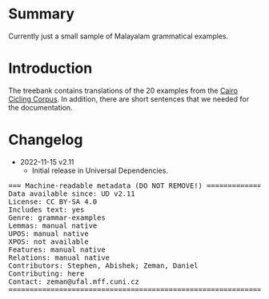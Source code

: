 # Summary

Currently just a small sample of Malayalam grammatical examples.


# Introduction

The treebank contains translations of the 20 examples from the
[Cairo Cicling Corpus](https://github.com/UniversalDependencies/cairo).
In addition, there are short sentences that we needed for the documentation.


# Changelog

* 2022-11-15 v2.11
  * Initial release in Universal Dependencies.


<pre>
=== Machine-readable metadata (DO NOT REMOVE!) ================================
Data available since: UD v2.11
License: CC BY-SA 4.0
Includes text: yes
Genre: grammar-examples
Lemmas: manual native
UPOS: manual native
XPOS: not available
Features: manual native
Relations: manual native
Contributors: Stephen, Abishek; Zeman, Daniel
Contributing: here
Contact: zeman@ufal.mff.cuni.cz
===============================================================================
</pre>
